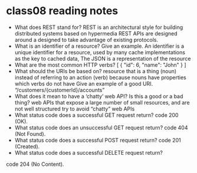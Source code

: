 # class08 reading notes

- What does REST stand for?
REST is an architectural style for building distributed systems based on hypermedia
REST APIs are designed around a designed to take advantage of existing protocols.
- What is an identifier of a resource? Give an example.
An identifier is a unique identifier for a resource, used by many cache implementations as the key to cached data, The JSON is a representation of the resource
- What are the most common HTTP verbs?
[
  {
    "id": 6,
    "name": "John"
  }
]
- What should the URIs be based on?
resource that is a thing (noun) instead of referring to an action (verb) because nouns have properties which verbs do not have Give an example of a good URI. “/customers/{customerId}/accounts”
- What does it mean to have a ‘chatty’ web API? Is this a good or a bad thing?
web APIs that expose a large number of small resources, and are not well structured try to avoid “chatty” web APIs
- What status code does a successful GET request return?
code 200 (OK).
- What status code does an unsuccessful GET request return?
code 404 (Not Found).
- What status code does a successful POST request return?
code 201 (Created).
- What status code does a successful DELETE request return?

code 204 (No Content).
